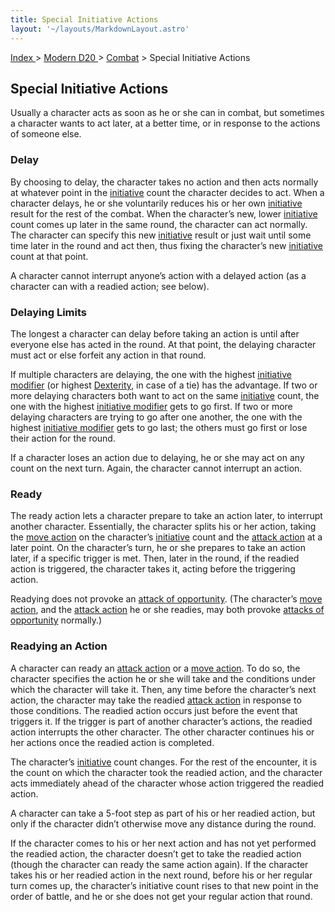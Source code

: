 ```yaml
---
title: Special Initiative Actions
layout: '~/layouts/MarkdownLayout.astro'
---
```


[ Index ](/) > [ Modern D20 ](/modern.d20.srd) > [Combat](/modern.d20.srd/combat) > Special Initiative Actions

## Special Initiative Actions

Usually a character acts as soon as he or she can in combat, but sometimes a
character wants to act later, at a better time, or in response to the actions
of someone else.

### Delay

By choosing to delay, the character takes no action and then acts normally at
whatever point in the [initiative](/modern.d20.srd/combat/initiative) count
the character decides to act. When a character delays, he or she voluntarily
reduces his or her own [initiative](/modern.d20.srd/combat/initiative) result
for the rest of the combat. When the character’s new, lower
[initiative](/modern.d20.srd/combat/initiative) count comes up later in the
same round, the character can act normally. The character can specify this new
[initiative](/modern.d20.srd/combat/initiative) result or just wait until some
time later in the round and act then, thus fixing the character’s new
[initiative](/modern.d20.srd/combat/initiative) count at that point.

A character cannot interrupt anyone’s action with a delayed action (as a
character can with a readied action; see below).

### Delaying Limits

The longest a character can delay before taking an action is until after
everyone else has acted in the round. At that point, the delaying character
must act or else forfeit any action in that round.

If multiple characters are delaying, the one with the highest [initiative modifier](/modern.d20.srd/combat/initiative) (or highest
[Dexterity](/modern.d20.srd/basics/ability.scores), in case of a tie) has the
advantage. If two or more delaying characters both want to act on the same
[initiative](/modern.d20.srd/combat/initiative) count, the one with the
highest [initiative modifier](/modern.d20.srd/combat/initiative) gets to go
first. If two or more delaying characters are trying to go after one another,
the one with the highest [initiative modifier](/modern.d20.srd/combat/initiative) gets to go last; the others must
go first or lose their action for the round.

If a character loses an action due to delaying, he or she may act on any count
on the next turn. Again, the character cannot interrupt an action.

### Ready

The ready action lets a character prepare to take an action later, to
interrupt another character. Essentially, the character splits his or her
action, taking the [move action](/modern.d20.srd/combat/move.actions) on the
character’s [initiative](/modern.d20.srd/combat/initiative) count and the
[attack action](/modern.d20.srd/combat/attack.actions) at a later point. On
the character’s turn, he or she prepares to take an action later, if a
specific trigger is met. Then, later in the round, if the readied action is
triggered, the character takes it, acting before the triggering action.

Readying does not provoke an [attack of opportunity](/modern.d20.srd/combat/attacks.of.opportunity). (The character’s
[move action](/modern.d20.srd/combat/move.actions), and the [attack action](/modern.d20.srd/combat/attack.actions) he or she readies, may both
provoke [attacks of opportunity](/modern.d20.srd/combat/attacks.of.opportunity) normally.)

### Readying an Action

A character can ready an [attack action](/modern.d20.srd/combat/attack.actions) or a [move action](/modern.d20.srd/combat/move.actions). To do so, the character
specifies the action he or she will take and the conditions under which the
character will take it. Then, any time before the character’s next action, the
character may take the readied [attack action](/modern.d20.srd/combat/attack.actions) in response to those
conditions. The readied action occurs just before the event that triggers it.
If the trigger is part of another character’s actions, the readied action
interrupts the other character. The other character continues his or her
actions once the readied action is completed.

The character’s [initiative](/modern.d20.srd/combat/initiative) count changes.
For the rest of the encounter, it is the count on which the character took the
readied action, and the character acts immediately ahead of the character
whose action triggered the readied action.

A character can take a 5-foot step as part of his or her readied action, but
only if the character didn’t otherwise move any distance during the round.

If the character comes to his or her next action and has not yet performed the
readied action, the character doesn’t get to take the readied action (though
the character can ready the same action again). If the character takes his or
her readied action in the next round, before his or her regular turn comes up,
the character’s initiative count rises to that new point in the order of
battle, and he or she does not get your regular action that round.

